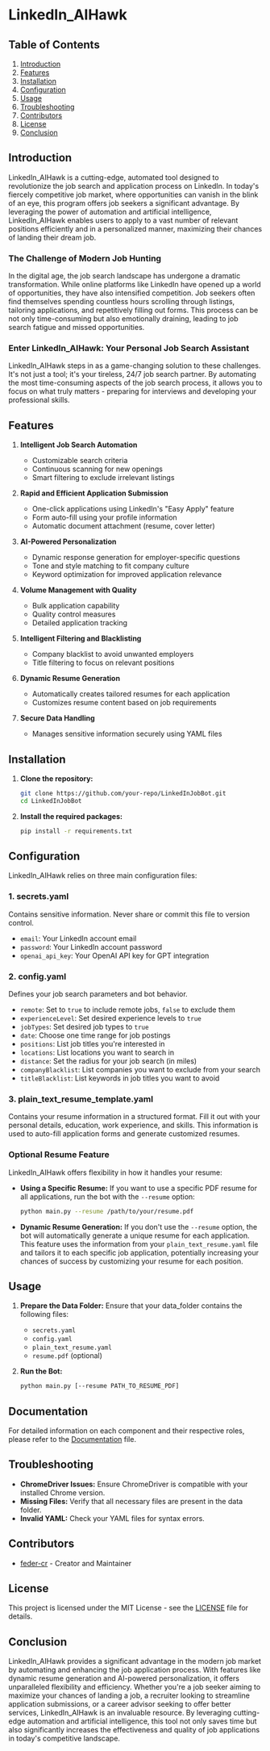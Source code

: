 # LinkedIn_AIHawk

## Table of Contents

1. [Introduction](#introduction)
2. [Features](#features)
3. [Installation](#installation)
4. [Configuration](#configuration)
5. [Usage](#usage)
6. [Troubleshooting](#troubleshooting)
7. [Contributors](#contributors)
8. [License](#license)
9. [Conclusion](#conclusion)

## Introduction

LinkedIn_AIHawk is a cutting-edge, automated tool designed to revolutionize the job search and application process on LinkedIn. In today's fiercely competitive job market, where opportunities can vanish in the blink of an eye, this program offers job seekers a significant advantage. By leveraging the power of automation and artificial intelligence, LinkedIn_AIHawk enables users to apply to a vast number of relevant positions efficiently and in a personalized manner, maximizing their chances of landing their dream job.

### The Challenge of Modern Job Hunting

In the digital age, the job search landscape has undergone a dramatic transformation. While online platforms like LinkedIn have opened up a world of opportunities, they have also intensified competition. Job seekers often find themselves spending countless hours scrolling through listings, tailoring applications, and repetitively filling out forms. This process can be not only time-consuming but also emotionally draining, leading to job search fatigue and missed opportunities.

### Enter LinkedIn_AIHawk: Your Personal Job Search Assistant

LinkedIn_AIHawk steps in as a game-changing solution to these challenges. It's not just a tool; it's your tireless, 24/7 job search partner. By automating the most time-consuming aspects of the job search process, it allows you to focus on what truly matters - preparing for interviews and developing your professional skills.

## Features

1. **Intelligent Job Search Automation**
   - Customizable search criteria
   - Continuous scanning for new openings
   - Smart filtering to exclude irrelevant listings

2. **Rapid and Efficient Application Submission**
   - One-click applications using LinkedIn's "Easy Apply" feature
   - Form auto-fill using your profile information
   - Automatic document attachment (resume, cover letter)

3. **AI-Powered Personalization**
   - Dynamic response generation for employer-specific questions
   - Tone and style matching to fit company culture
   - Keyword optimization for improved application relevance

4. **Volume Management with Quality**
   - Bulk application capability
   - Quality control measures
   - Detailed application tracking

5. **Intelligent Filtering and Blacklisting**
   - Company blacklist to avoid unwanted employers
   - Title filtering to focus on relevant positions

6. **Dynamic Resume Generation**
   - Automatically creates tailored resumes for each application
   - Customizes resume content based on job requirements

7. **Secure Data Handling**
   - Manages sensitive information securely using YAML files

## Installation

1. **Clone the repository:**
   ```bash
   git clone https://github.com/your-repo/LinkedInJobBot.git
   cd LinkedInJobBot
   ```

2. **Install the required packages:**
   ```bash
   pip install -r requirements.txt
   ```



## Configuration

LinkedIn_AIHawk relies on three main configuration files:

### 1. secrets.yaml

Contains sensitive information. Never share or commit this file to version control.

- `email`: Your LinkedIn account email
- `password`: Your LinkedIn account password
- `openai_api_key`: Your OpenAI API key for GPT integration

### 2. config.yaml

Defines your job search parameters and bot behavior.

- `remote`: Set to `true` to include remote jobs, `false` to exclude them
- `experienceLevel`: Set desired experience levels to `true`
- `jobTypes`: Set desired job types to `true`
- `date`: Choose one time range for job postings
- `positions`: List job titles you're interested in
- `locations`: List locations you want to search in
- `distance`: Set the radius for your job search (in miles)
- `companyBlacklist`: List companies you want to exclude from your search
- `titleBlacklist`: List keywords in job titles you want to avoid

### 3. plain_text_resume_template.yaml

Contains your resume information in a structured format. Fill it out with your personal details, education, work experience, and skills. This information is used to auto-fill application forms and generate customized resumes.

### Optional Resume Feature

LinkedIn_AIHawk offers flexibility in how it handles your resume:

- **Using a Specific Resume:**
  If you want to use a specific PDF resume for all applications, run the bot with the `--resume` option:
  ```bash
  python main.py --resume /path/to/your/resume.pdf
  ```

- **Dynamic Resume Generation:**
  If you don't use the `--resume` option, the bot will automatically generate a unique resume for each application. This feature uses the information from your `plain_text_resume.yaml` file and tailors it to each specific job application, potentially increasing your chances of success by customizing your resume for each position.


## Usage

1. **Prepare the Data Folder:**
   Ensure that your data_folder contains the following files:
   - `secrets.yaml`
   - `config.yaml`
   - `plain_text_resume.yaml`
   - `resume.pdf` (optional)

2. **Run the Bot:**
   ```bash
   python main.py [--resume PATH_TO_RESUME_PDF]
   ```

## Documentation

For detailed information on each component and their respective roles, please refer to the [Documentation](docs/documentation.md) file.

## Troubleshooting

- **ChromeDriver Issues:** Ensure ChromeDriver is compatible with your installed Chrome version.
- **Missing Files:** Verify that all necessary files are present in the data folder.
- **Invalid YAML:** Check your YAML files for syntax errors.

## Contributors

- [feder-cr](https://github.com/your-github-profile) - Creator and Maintainer

## License

This project is licensed under the MIT License - see the [LICENSE](LICENSE) file for details.

## Conclusion

LinkedIn_AIHawk provides a significant advantage in the modern job market by automating and enhancing the job application process. With features like dynamic resume generation and AI-powered personalization, it offers unparalleled flexibility and efficiency. Whether you're a job seeker aiming to maximize your chances of landing a job, a recruiter looking to streamline application submissions, or a career advisor seeking to offer better services, LinkedIn_AIHawk is an invaluable resource. By leveraging cutting-edge automation and artificial intelligence, this tool not only saves time but also significantly increases the effectiveness and quality of job applications in today's competitive landscape.
